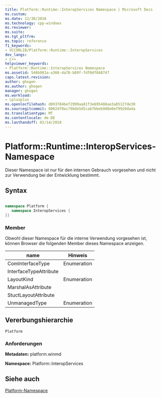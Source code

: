 ```yaml
---
title: Platform::Runtime::InteropServices Namespace | Microsoft Docs
ms.custom: 
ms.date: 12/30/2016
ms.technology: cpp-windows
ms.reviewer: 
ms.suite: 
ms.tgt_pltfrm: 
ms.topic: reference
f1_keywords:
- VCCORLIB/Platform::Runtime::InteropServices
dev_langs:
- C++
helpviewer_keywords:
- Platform::Runtime::InteropServices Namespace
ms.assetid: 546b981a-a360-4a78-b89f-fdf0df848747
caps.latest.revision: 
author: ghogen
ms.author: ghogen
manager: ghogen
ms.workload:
- cplusplus
ms.openlocfilehash: d893784bef2999aa81f3e695488ae3a85127de30
ms.sourcegitcommit: 6002df0ac79bde5d5cab7bbeb9d8e0ef9920da4a
ms.translationtype: MT
ms.contentlocale: de-DE
ms.lasthandoff: 02/14/2018
---
```

# <a name="platformruntimeinteropservices-namespace"></a>Platform::Runtime::InteropServices-Namespace
Dieser Namespace ist nur für den internen Gebrauch vorgesehen und nicht zur Verwendung bei der Entwicklung bestimmt.  
  
## <a name="syntax"></a>Syntax  
  
```cpp  
  
namespace Platform {  
   namespace InteropServices {  
}}  
```  
  
### <a name="members"></a>Member  
 Obwohl dieser Namespace für die interne Verwendung vorgesehen ist, können Browser die folgenden Member dieses Namespace anzeigen.  
  
|name|Hinweis|  
|----------|------------|  
|ComInterfaceType|Enumeration|  
|InterfaceTypeAttribute||  
|LayoutKind|Enumeration|  
|MarshalAsAttribute||  
|StuctLayoutAttribute||  
|UnmanagedType|Enumeration|  
  
## <a name="inheritance-hierarchy"></a>Vererbungshierarchie  
 `Platform`  
  
### <a name="requirements"></a>Anforderungen  
 **Metadaten:** platform.winmd  
  
 **Namespace:** Platform::InteropServices  
  
## <a name="see-also"></a>Siehe auch  
 [Platform-Namespace](platform-namespace-c-cx.md)